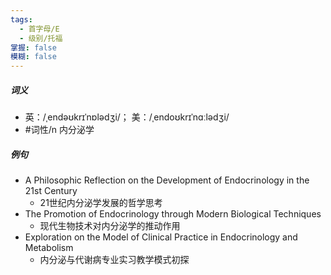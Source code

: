 ```yaml
---
tags:
  - 首字母/E
  - 级别/托福
掌握: false
模糊: false
---
```

##### 词义
- 英：/ˌendəʊkrɪˈnɒlədʒi/； 美：/ˌendoʊkrɪˈnɑːlədʒi/
- #词性/n  内分泌学
##### 例句
- A Philosophic Reflection on the Development of Endocrinology in the 21st Century
	- 21世纪内分泌学发展的哲学思考
- The Promotion of Endocrinology through Modern Biological Techniques
	- 现代生物技术对内分泌学的推动作用
- Exploration on the Model of Clinical Practice in Endocrinology and Metabolism
	- 内分泌与代谢病专业实习教学模式初探
